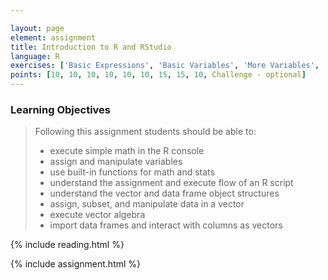```yaml
---

layout: page
element: assignment
title: Introduction to R and RStudio
language: R
exercises: ['Basic Expressions', 'Basic Variables', 'More Variables', 'Built-in Functions', 'Modify the Code', 'Basic Vectors', 'Nulls in Vectors', 'Shrub Volume Vectors', 'Check That Your Code Runs', 'Biomass vectors']
points: [10, 10, 10, 10, 10, 10, 15, 15, 10, Challenge - optional]
---
```


### Learning Objectives

> Following this assignment students should be able to:
>
> - execute simple math in the R console
> - assign and manipulate variables
> - use built-in functions for math and stats
> - understand the assignment and execute flow of an R script
> - understand the vector and data frame object structures
> - assign, subset, and manipulate data in a vector
> - execute vector algebra
> - import data frames and interact with columns as vectors

{% include reading.html %}

{% include assignment.html %}
